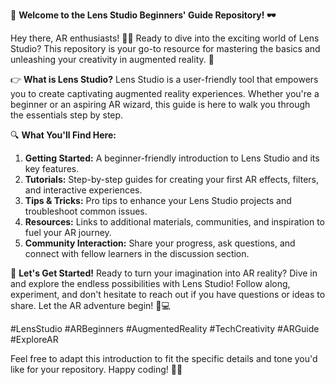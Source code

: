 🚀 **Welcome to the Lens Studio Beginners' Guide Repository! 🕶️**

Hey there, AR enthusiasts! 👋🏼 Ready to dive into the exciting world of Lens Studio? This repository is your go-to resource for mastering the basics and unleashing your creativity in augmented reality. 🌟

👉 **What is Lens Studio?**
Lens Studio is a user-friendly tool that empowers you to create captivating augmented reality experiences. Whether you're a beginner or an aspiring AR wizard, this guide is here to walk you through the essentials step by step.

🔍 **What You'll Find Here:**
1. **Getting Started:** A beginner-friendly introduction to Lens Studio and its key features.
2. **Tutorials:** Step-by-step guides for creating your first AR effects, filters, and interactive experiences.
3. **Tips & Tricks:** Pro tips to enhance your Lens Studio projects and troubleshoot common issues.
4. **Resources:** Links to additional materials, communities, and inspiration to fuel your AR journey.
5. **Community Interaction:** Share your progress, ask questions, and connect with fellow learners in the discussion section.

🚀 **Let's Get Started!**
Ready to turn your imagination into AR reality? Dive in and explore the endless possibilities with Lens Studio! Follow along, experiment, and don't hesitate to reach out if you have questions or ideas to share. Let the AR adventure begin! 🌈💻

#LensStudio #ARBeginners #AugmentedReality #TechCreativity #ARGuide #ExploreAR

Feel free to adapt this introduction to fit the specific details and tone you'd like for your repository. Happy coding! 🎉✨
